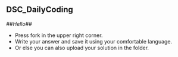 ## DSC_DailyCoding  ##
##$Hello$##
* Press fork in the upper right corner.
* Write your answer and save it using your comfortable language.
* Or else you can also upload your solution in the folder.

